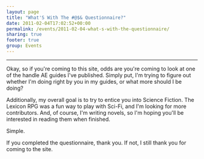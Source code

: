 ```yaml
---
layout: page
title: "What'S With The #@$& Questionnaire?"
date: 2011-02-04T17:02:52+00:00
permalink: /events/2011-02-04-what-s-with-the-questionnaire/
sharing: true
footer: true
group: Events
---
```


****
<a name='teaser'></a>
Okay, so if you're coming to this site, odds are you're coming to look at one of the handle AE guides I've published. Simply put, I'm trying to figure out whether I'm doing right by you in my guides, or what more should I be doing?

Additionally, my overall goal is to try to entice you into Science Fiction. The Lexicon RPG was a fun way to play with Sci-Fi, and I'm looking for more contributors. And, of course, I'm writing novels, so I'm hoping you'll be interested in reading them when finished.

Simple.

If you completed the questionnaire, thank you. If not, I still thank you for coming to the site.
<a name='body'></a>
